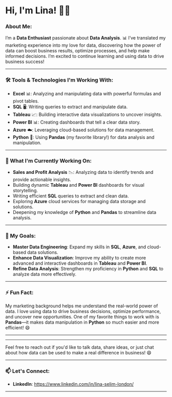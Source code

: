 # Hi, I'm Lina! 👋✨

### About Me:
I’m a **Data Enthusiast** passionate about **Data Analysis**. 📊 I’ve translated my marketing experience into my love for data, discovering how the power of data can boost business results, optimize processes, and help make informed decisions. I’m excited to continue learning and using data to drive business success!

---

### 🛠️ Tools & Technologies I'm Working With:
- **Excel** 📊: Analyzing and manipulating data with powerful formulas and pivot tables.
- **SQL** 🖥️: Writing queries to extract and manipulate data.
- **Tableau** 📈: Building interactive data visualizations to uncover insights.
- **Power BI** 📊: Creating dashboards that tell a clear data story.
- **Azure** ☁️: Leveraging cloud-based solutions for data management.
- **Python** 🐍: Using **Pandas** (my favorite library!) for data analysis and manipulation.

---

### 🔭 What I'm Currently Working On:
- **Sales and Profit Analysis** 📉: Analyzing data to identify trends and provide actionable insights.
- Building dynamic **Tableau** and **Power BI** dashboards for visual storytelling.
- Writing efficient **SQL** queries to extract and clean data.
- Exploring **Azure** cloud services for managing data storage and solutions.
- Deepening my knowledge of **Python** and **Pandas** to streamline data analysis.

---

### 🎯 My Goals:
- **Master Data Engineering**: Expand my skills in **SQL**, **Azure**, and cloud-based data solutions.
- **Enhance Data Visualization**: Improve my ability to create more advanced and interactive dashboards in **Tableau** and **Power BI**.
- **Refine Data Analysis**: Strengthen my proficiency in **Python** and **SQL** to analyze data more effectively.

---

### ⚡ Fun Fact:
My marketing background helps me understand the real-world power of data. I love using data to drive business decisions, optimize performance, and uncover new opportunities. One of my favorite things to work with is **Pandas**—it makes data manipulation in **Python** so much easier and more efficient! 😄

---


---

Feel free to reach out if you'd like to talk data, share ideas, or just chat about how data can be used to make a real difference in business! 😄

---

### 📫 Let's Connect:
- **LinkedIn**: https://www.linkedin.com/in/lina-selim-london/

---
